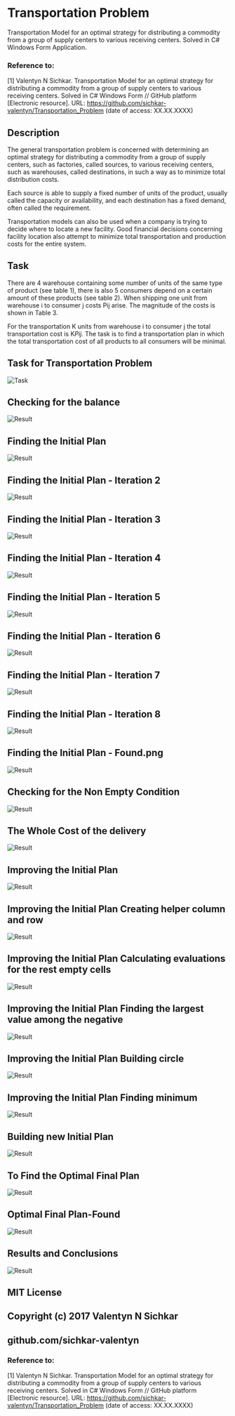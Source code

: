 # Transportation Problem
Transportation Model for an optimal strategy for distributing a commodity from a group of supply centers to various receiving centers. Solved in C# Windows Form Application.

### Reference to:
[1] Valentyn N Sichkar. Transportation Model for an optimal strategy for distributing a commodity from a group of supply centers to various receiving centers. Solved in C# Windows Form // GitHub platform [Electronic resource]. URL: https://github.com/sichkar-valentyn/Transportation_Problem (date of access: XX.XX.XXXX)

## Description
The general transportation problem is concerned with determining an optimal strategy for distributing a commodity from a group of supply centers, such as factories, called sources, to various receiving centers, such as warehouses, called destinations, in such a way as to minimize total distribution costs.

Each source is able to supply a fixed number of units of the product, usually called the capacity or availability, and each destination has a fixed demand, often called the requirement.

Transportation models can also be used when a company is trying to decide where to locate a new facility. Good financial decisions concerning facility location also attempt to minimize total transportation and production costs for the entire system.

## Task
There are 4 warehouse containing some number of units of the same type of product (see table 1), there is also 5 consumers depend on a certain amount of these products (see table 2). When shipping one unit from warehouse i to consumer j costs Pij arise. The magnitude of the costs is shown in Table 3.

For the transportation K units from warehouse i to consumer j the total transportation cost is K*Pij.* The task is to find a transportation plan in which the total transportation cost of all products to all consumers will be minimal.


## Task for Transportation Problem
![Task](images/Task_for_Transportation_Problem.png)

## Checking for the balance
![Result](images/Checking_for_the_balance.png)

## Finding the Initial Plan
![Result](images/Finding_the_Initial_Plan.png)

## Finding the Initial Plan - Iteration 2
![Result](images/Finding_the_Initial_Plan_Iteration_2.png)

## Finding the Initial Plan - Iteration 3
![Result](images/Finding_the_Initial_Plan_Iteration_3.png)

## Finding the Initial Plan - Iteration 4
![Result](images/Finding_the_Initial_Plan_Iteration_4.png)

## Finding the Initial Plan - Iteration 5
![Result](images/Finding_the_Initial_Plan_Iteration_5.png)

## Finding the Initial Plan - Iteration 6
![Result](images/Finding_the_Initial_Plan_Iteration_6.png)

## Finding the Initial Plan - Iteration 7
![Result](images/Finding_the_Initial_Plan_Iteration_7.png)

## Finding the Initial Plan - Iteration 8
![Result](images/Finding_the_Initial_Plan_Iteration_8.png)

## Finding the Initial Plan - Found.png
![Result](images/Finding_the_Initial_Plan-Found.png)

## Checking for the Non Empty Condition
![Result](images/Checking_for_the_Non_Empty_Condition.png)

## The Whole Cost of the delivery
![Result](images/The_Whole_Cost_of_the_delivery.png)

## Improving the Initial Plan
![Result](images/Improving_the_Initial_Plan.png)

## Improving the Initial Plan Creating helper column and row
![Result](images/Improving_the_Initial_Plan_Creating_helper_column_and_row.png)

## Improving the Initial Plan Calculating evaluations for the rest empty cells
![Result](images/Improving_the_Initial_Plan_Calculating_evaluations_for_the_rest_empty_cells.png)

## Improving the Initial Plan Finding the largest value among the negative
![Result](images/Improving_the_Initial_Plan_Finding_the_largest_value_among_the_negative.png)

## Improving the Initial Plan Building circle
![Result](images/Improving_the_Initial_Plan_Building_circle.png)

## Improving the Initial Plan Finding minimum
![Result](images/Improving_the_Initial_Plan_Finding_minimum.png)

## Building new Initial Plan
![Result](images/Building_new_Initial_Plan.png)

## To Find the Optimal Final Plan
![Result](images/To_Find_the_Optimal_Final_Plan.png)

## Optimal Final Plan-Found
![Result](images/Optimal_Final_Plan-Found.png)

## Results and Conclusions
![Result](images/Results_and_Conclusions.png)

## MIT License
## Copyright (c) 2017 Valentyn N Sichkar
## github.com/sichkar-valentyn
### Reference to:
[1] Valentyn N Sichkar. Transportation Model for an optimal strategy for distributing a commodity from a group of supply centers to various receiving centers. Solved in C# Windows Form // GitHub platform [Electronic resource]. URL: https://github.com/sichkar-valentyn/Transportation_Problem (date of access: XX.XX.XXXX)
